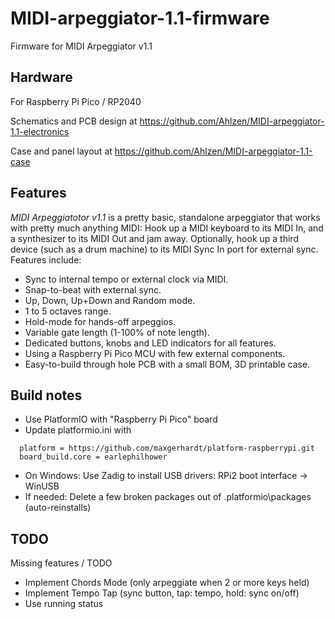 # MIDI-arpeggiator-1.1-firmware
Firmware for MIDI Arpeggiator v1.1

## Hardware

For Raspberry Pi Pico / RP2040

Schematics and PCB design at
https://github.com/Ahlzen/MIDI-arpeggiator-1.1-electronics

Case and panel layout at
https://github.com/Ahlzen/MIDI-arpeggiator-1.1-case

## Features

*MIDI Arpeggiatotor v1.1* is a pretty basic, standalone arpeggiator that works with pretty much anything MIDI: Hook up a MIDI keyboard to its MIDI In, and a synthesizer to its MIDI Out and jam away. Optionally, hook up a third device (such as a drum machine) to its MIDI Sync In port for external sync. Features include:

* Sync to internal tempo or external clock via MIDI.
* Snap-to-beat with external sync.
* Up, Down, Up+Down and Random mode.
* 1 to 5 octaves range.
* Hold-mode for hands-off arpeggios.
* Variable gate length (1-100% of note length).
* Dedicated buttons, knobs and LED indicators for all features.
* Using a Raspberry Pi Pico MCU with few external components.
* Easy-to-build through hole PCB with a small BOM, 3D printable case.

## Build notes

* Use PlatformIO with "Raspberry Pi Pico" board
* Update platformio.ini with
```
  platform = https://github.com/maxgerhardt/platform-raspberrypi.git
  board_build.core = earlephilhower
  ```
* On Windows: Use Zadig to install USB drivers: RPi2 boot interface -> WinUSB
* If needed: Delete a few broken packages out of .platformio\packages (auto-reinstalls)

## TODO

Missing features / TODO
* Implement Chords Mode (only arpeggiate when 2 or more keys held)
* Implement Tempo Tap (sync button, tap: tempo, hold: sync on/off)
* Use running status
